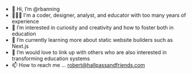 - 👋 Hi, I’m @rbanning
- 👷🏼‍♂️ I'm a coder, designer, analyst, and educator with too many years of experience
- 👀 I’m interested in curiosity and creativity and how to foster both in education 
- 🌱 I’m currently learning more about static website builders such as Next.js
- 💞️ I’m would love to link up with others who are also interested in transforming education systems
- 📫 How to reach me ... robert@hallpassandfriends.com

<!---
rbanning/rbanning is a ✨ special ✨ repository because its `README.md` (this file) appears on your GitHub profile.
You can click the Preview link to take a look at your changes.
--->
